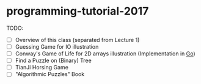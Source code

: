 # programming-tutorial-2017

TODO:
- [ ] Overview of this class (separated from Lecture 1)
- [ ] Guessing Game for IO illustration 
- [ ] Conway's Game of Life for 2D arrays illustration (Implementation in [Go](https://golang.org/#))
- [ ] Find a Puzzle on (Binary) Tree
- [ ] TianJi Horsing Game
- [ ] "Algorithmic Puzzles" Book
